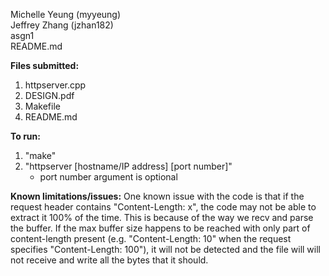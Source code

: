 <p>Michelle Yeung (myyeung)<br>
Jeffrey Zhang (jzhan182)<br>
asgn1<br>
README.md</p>

**Files submitted:**
1. httpserver.cpp
2. DESIGN.pdf
3. Makefile
4. README.md

**To run:**
1. "make"
2. "httpserver [hostname/IP address] [port number]"
    - port number argument is optional

**Known limitations/issues:**
One known issue with the code is that if the request header contains
"Content-Length: x", the code may not be able to extract it 100% of the 
time. This is because of the way we recv and parse the buffer. If the max
buffer size happens to be reached with only part of content-length present 
(e.g. "Content-Length: 10" when the request specifies "Content-Length: 100"),
it will not be detected and the file will will not receive and write all the
bytes that it should.
